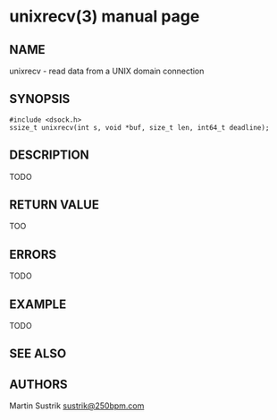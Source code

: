 # unixrecv(3) manual page

## NAME

unixrecv - read data from a UNIX domain connection

## SYNOPSIS

```
#include <dsock.h>
ssize_t unixrecv(int s, void *buf, size_t len, int64_t deadline);
```

## DESCRIPTION

TODO

## RETURN VALUE

TOO

## ERRORS

TODO

## EXAMPLE

TODO

## SEE ALSO

## AUTHORS

Martin Sustrik <sustrik@250bpm.com>

